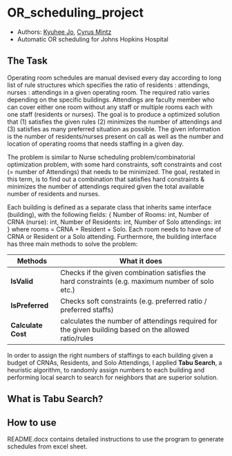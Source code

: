 # OR_scheduling_project
- Authors: [Kyuhee Jo](kjo3@jhu.edu), [Cyrus Mintz](cmintz2@jhmi.edu)
- Automatic OR scheduling for Johns Hopkins Hospital

## The Task

  Operating room schedules are manual devised every day according to long list of rule structures which specifies the ratio of residents : attendings, nurses : attendings in a given operating room. The required ratio varies depending on the specific buildings. Attendings are faculty member who can cover either one room without any staff or multiple rooms each with one staff (residents or nurses). The goal is to produce a optimized solution that (1) satisfies the given rules (2) minimizes the number of attendings and (3) satisfies as many preferred situation as possible. The given information is the number of residents/nurses present on call as well as the number and location of operating rooms that needs staffing in a given day. 

  The problem is similar to  Nurse scheduling problem/combinatorial optimization problem, with some hard constraints, soft constraints and cost (= number of Attendings) that needs to be minimized. The goal, restated in this term, is to find out a combination that satisfies hard constraints & minimizes the number of attendings required given the total available number of residents and nurses. 
  
  Each building is defined as a separate class that inherits same interface (building), with the following fields: { Number of Rooms: int, Number of CRNA (nurse): int, Number of Residents: int, Number of Solo attendings: int } where rooms = CRNA + Resident + Solo. Each room needs to have one of CRNA or Resident or a Solo attending. Furthermore, the building interface has three main methods to solve the problem:  

| Methods        | What it does |
| ------------- | ------------- |
| **IsValid** | Checks if the given combination satisfies the hard constraints (e.g. maximum number of solo etc.)  |
| **IsPreferred** | Checks soft constraints (e.g. preferred ratio / preferred staffs) |
| **Calculate Cost** | calculates the number of attendings required for the given building based on the allowed ratio/rules |

  In order to assign the right numbers of staffings to each building given a budget of CRNAs, Residents, and Solo Attendings, I applied **Tabu Search**, a heuristic algorithm, to randomly assign numbers to each building and performing local search to search for neighbors that are superior solution. 
 

## What is Tabu Search? 

## How to use 

README.docx contains detailed instructions to use the program to generate schedules from excel sheet. 
